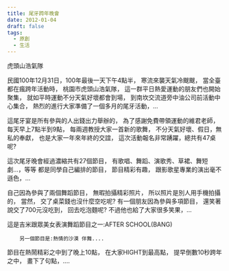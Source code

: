 ```yaml
---
title: 尾牙跨年晚會
date: 2012-01-04
draft: false
tags:
  - 原創
  - 生活
---
```

虎頭山浩氣隊

民國100年12月31日，100年最後一天下午4點半，
寒流來襲天氣冷颼颼，
當全臺都在瘋跨年活動時，
桃園市虎頭山浩氣隊，
這一群平日熱愛運動的朋友們也開始聚集，
就如平時運動不分天氣好壞都會到場，
到南坎交流道旁中油公司前活動中心集合，
熱烈的進行大家準備了一個多月的尾牙活動，...

這尾牙宴是所有參與的人出錢出力舉辦的，
為了感謝免費帶領運動的維君老師，
每天早上7點半到9點，
每兩週教授大家一首新的歌舞，
不分天氣好壞、假日，無私的奉獻，
也是大家一年來年終的交誼，
這次活動報名非常踴躍，總共有47桌呢?

這次尾牙晚會經過濃縮共有27個節目，
有歌唱、舞蹈、演歌秀、草裙、舞短劇...，等等
都是同學自己編排的節目，
節目精彩有趣，
跟影歌星專業的演出毫不遜色，...

自己因為參與了兩個舞蹈節目，
無暇拍攝精彩照片，
所以照片是別人用手機拍攝的，
當然，
交了桌菜錢也沒什麼空吃呢?
有一個朋友因為參與多項節目，
還笑著說交了700元沒吃到，
回去吃泡麵呢?
不過他也給了大家很多笑果，...

這是吉米跟眾美女表演舞蹈節目之一:AFTER SCHOOL(BANG)

        另一個節目是:熱情的沙漠 伴舞....

節目在熱鬧精彩之中到了晚上10點，
在大家HIGHT到最高點，
提早倒數10秒跨年之中，
畫下了句點，....
